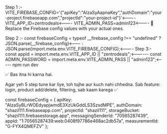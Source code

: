 Step 1 :- 
VITE_FIREBASE_CONFIG='{"apiKey":"AIzaSyAapnaKey","authDomain":"your-project.firebaseapp.com","projectId":"your-project-id"}'<----
VITE_APP_ID=zentrodeals<----
VITE_ADMIN_PASS=admin123<----
🔁 Replace the Firebase config values with your actual ones.

Step 2 :-
const firebaseConfig =
  typeof __firebase_config !== "undefined"
    ? JSON.parse(__firebase_config)<---
    : JSON.parse(import.meta.env.VITE_FIREBASE_CONFIG);<----
Step 3:- 
const appId = import.meta.env.VITE_APP_ID || "zentrodeals";<------
const ADMIN_PASSWORD = import.meta.env.VITE_ADMIN_PASS || "admin123";<-----
npm run dev


✅ Bas itna hi karna hai.

Agar yeh 5 step tune kar liye, toh tujhe aur kuch nahi chhedna.
Sab feature: login, product add/delete, filtering, sab kaam karega ✅





const firebaseConfig = {
  apiKey: "AIzaSyBLrWOEdyapjwmdE3XzUkGddLS3SzsdMPE",
  authDomain: "shazil111.firebaseapp.com",
  projectId: "shazil111",
  storageBucket: "shazil111.firebasestorage.app",
  messagingSenderId: "70565287439",
  appId: "1:70565287439:web:0408f97786e468ac2db57a",
  measurementId: "G-FYX4QMEFZV"
};